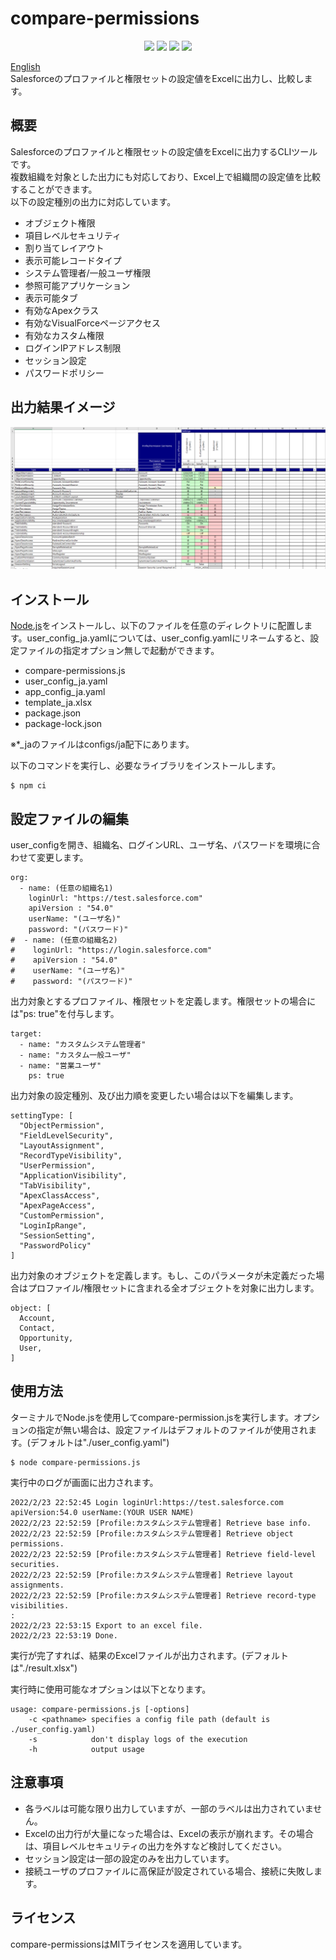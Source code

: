 # compare-permissions
<p align="center">
  <img src="https://img.shields.io/badge/Salesforce-00a1e0.svg">
  <img src="https://img.shields.io/badge/JavaScript-yellow.svg?logo=JavaScript&logoColor=white">
  <img src="https://img.shields.io/badge/NodeJS-339933.svg?logo=Node.js&logoColor=white">
  <img src="https://img.shields.io/badge/license-MIT-blue.svg">
</p>

[English](./README.md)  
Salesforceのプロファイルと権限セットの設定値をExcelに出力し、比較します。

## 概要
Salesforceのプロファイルと権限セットの設定値をExcelに出力するCLIツールです。  
複数組織を対象とした出力にも対応しており、Excel上で組織間の設定値を比較することができます。  
以下の設定種別の出力に対応しています。

* オブジェクト権限
* 項目レベルセキュリティ
* 割り当てレイアウト
* 表示可能レコードタイプ
* システム管理者/一般ユーザ権限
* 参照可能アプリケーション
* 表示可能タブ
* 有効なApexクラス
* 有効なVisualForceページアクセス
* 有効なカスタム権限
* ログインIPアドレス制限
* セッション設定
* パスワードポリシー

## 出力結果イメージ
[<img src="./images/sample.png" width="600">](./images/sample.png)

## インストール
[Node.js](https://nodejs.org/)をインストールし、以下のファイルを任意のディレクトリに配置します。user_config_ja.yamlについては、user_config.yamlにリネームすると、設定ファイルの指定オプション無しで起動ができます。

* compare-permissions.js
* user_config_ja.yaml
* app_config_ja.yaml
* template_ja.xlsx
* package.json
* package-lock.json

※*_jaのファイルはconfigs/ja配下にあります。

以下のコマンドを実行し、必要なライブラリをインストールします。
```
$ npm ci
```

## 設定ファイルの編集
user_configを開き、組織名、ログインURL、ユーザ名、パスワードを環境に合わせて変更します。
```
org:
  - name: (任意の組織名1)
    loginUrl: "https://test.salesforce.com"
    apiVersion : "54.0"
    userName: "(ユーザ名)"
    password: "(パスワード)"
#  - name: (任意の組織名2)
#    loginUrl: "https://login.salesforce.com"
#    apiVersion : "54.0"
#    userName: "(ユーザ名)"
#    password: "(パスワード)"
```

出力対象とするプロファイル、権限セットを定義します。権限セットの場合には"ps: true"を付与します。
```
target:
  - name: "カスタムシステム管理者"
  - name: "カスタム一般ユーザ"
  - name: "営業ユーザ"
    ps: true
```

出力対象の設定種別、及び出力順を変更したい場合は以下を編集します。
```
settingType: [
  "ObjectPermission",
  "FieldLevelSecurity",
  "LayoutAssignment",
  "RecordTypeVisibility",
  "UserPermission",
  "ApplicationVisibility",
  "TabVisibility",
  "ApexClassAccess",
  "ApexPageAccess",
  "CustomPermission",
  "LoginIpRange",
  "SessionSetting",
  "PasswordPolicy"
]
```

出力対象のオブジェクトを定義します。もし、このパラメータが未定義だった場合はプロファイル/権限セットに含まれる全オブジェクトを対象に出力します。
```
object: [
  Account, 
  Contact, 
  Opportunity, 
  User, 
]

```

## 使用方法
ターミナルでNode.jsを使用してcompare-permission.jsを実行します。オプションの指定が無い場合は、設定ファイルはデフォルトのファイルが使用されます。(デフォルトは"./user_config.yaml")
```
$ node compare-permissions.js
```
実行中のログが画面に出力されます。
```
2022/2/23 22:52:45 Login loginUrl:https://test.salesforce.com apiVersion:54.0 userName:(YOUR USER NAME)
2022/2/23 22:52:59 [Profile:カスタムシステム管理者] Retrieve base info.
2022/2/23 22:52:59 [Profile:カスタムシステム管理者] Retrieve object permissions.
2022/2/23 22:52:59 [Profile:カスタムシステム管理者] Retrieve field-level securities.
2022/2/23 22:52:59 [Profile:カスタムシステム管理者] Retrieve layout assignments.
2022/2/23 22:52:59 [Profile:カスタムシステム管理者] Retrieve record-type visibilities.
:
2022/2/23 22:53:15 Export to an excel file.
2022/2/23 22:53:19 Done.
```
実行が完了すれば、結果のExcelファイルが出力されます。(デフォルトは"./result.xlsx")

実行時に使用可能なオプションは以下となります。
```
usage: compare-permissions.js [-options]
    -c <pathname> specifies a config file path (default is ./user_config.yaml)
    -s            don't display logs of the execution
    -h            output usage
````

## 注意事項
* 各ラベルは可能な限り出力していますが、一部のラベルは出力されていません。
* Excelの出力行が大量になった場合は、Excelの表示が崩れます。その場合は、項目レベルセキュリティの出力を外すなど検討してください。
* セッション設定は一部の設定のみを出力しています。
* 接続ユーザのプロファイルに高保証が設定されている場合、接続に失敗します。

## ライセンス
compare-permissionsはMITライセンスを適用しています。

